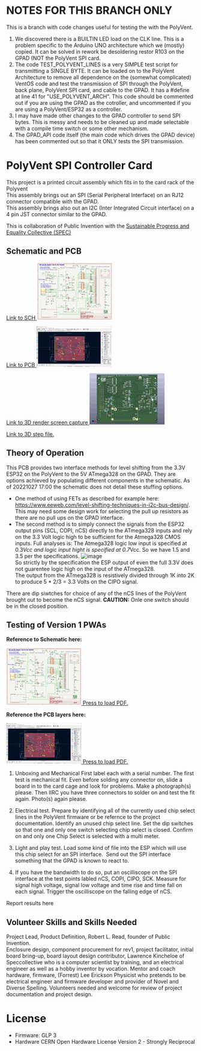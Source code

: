 # NOTES FOR THIS BRANCH ONLY

This is a branch with code changes useful for testing the with the PolyVent.

1. We discovered there is a BUILTIN LED load on the CLK line. This is a problem specific to the Arduino UNO
architecture which we (mostly) copied. It can be solved in rework be desoldering restor R103 on the GPAD (NOT the PolyVent SPI card.
2. The code TEST_POLYVENT_LINES is a very SIMPLE test script for transmitting a SINGLE BYTE. It can be loaded on to the PolyVent Architecture to remove all dependence on the (somewhat complicated) VentOS code and test the transmission of SPI through the PolyVent, back plane, PolyVent SPI card, and cable to the GPAD. It has a #define at line 41 for "USE_POLYVENT_ARCH". This code should be commented out if you are using the GPAD as the cotroller, and uncommented if you are using a PolyVent/ESP32 as a controller. 
3. I may have made other changes to the GPAD controller to send SPI bytes. This is messy and needs to be cleaned up and made selectable with a compile time switch or some other mechanism.
4. The GPAD_API code itself (the main code which drives the GPAD device) has been commented out so that it ONLY tests the SPI transmission.

# PolyVent SPI Controller Card
This project is a printed circuit assembly which fits in to the card rack of the Polyvent  
This assembly brings out an SPI (Serial Peripheral Interface) on an RJ12 connector compatible with the GPAD.  
This assembly brings also out an I2C (Inter Integrated Circuit interface) on a 4 pin JST connector similar to the GPAD.  

This is collaboration of Public Invention with the [Sustainable Progress and Equality Collective (SPEC)](https://www.specollective.org/#:~:text=The%20Sustainable%20Progress%20and%20Equality,be%20catalysts%20for%20positive%20change.)


## Schematic and PCB

<a href="SCH_PolyVent_SPI_Controller.pdf" >
Link to SCH
<img src="SCH_PolyVent_SPI_Controller.gif" width="200">
</a>

<a href="PCB_PolyVent_SPI_Controller.pdf" >Link to PCB 
<img src="PCB_PolyVent_SPI_Controller.gif" width="200"  >
</a>

<a href="PolyVent_SPI_Controller_PCBImage.png" >Link to 3D render screen capture
<img src="PCB_3D.gif" width="200"  > </a>  

<a href="PolyVent_SPI_Controller.step" >Link to 3D step file.</a>



## Theory of Operation
This PCB provides two interface methods for level shifting from the 3.3V ESP32 on the PolyVent to the 5V ATmega328 on the GPAD.
They are options achieved by populating different components in the schematic. As of 20221027 17:00 the schematic does not detail these stuffing options.

* One method of using FETs as described for example here: https://www.eeweb.com/level-shifting-techniques-in-i2c-bus-design/.  This may need some design work for selecting the pull up resistors as there are no pull ups on the GPAD interface.
* The second method is to simply connect the signals from the ESP32 output pins (SCL, COPI, nCS) directly to the ATmega328 inputs and rely on the 3.3 Volt logic high to be sufficient for the Atmega328 CMOS inputs. Full analyses is: The Atmega328 logic low input is specified at 0.3*Vcc and logic input hight is specified at 0.7*Vcc. So we have 1.5 and 3.5 per the specifications. 
![image](https://user-images.githubusercontent.com/5836181/204000965-93931e5e-dbdc-428c-9d71-96e83c09b63b.png)  
So strictly by the specification the ESP output of even the full 3.3V does not guarentee logic high on the input of the ATmega328.  
The output from the ATmega328 is resistively divided through 1K into 2K to produce 5 * 2/3 = 3.3 Volts on the CIPO signal.

There are dip siwtches for choice of any of the nCS lines of the PolyVent brought out to become the nCS signal. **CAUTION:** Onle one switch should be in the closed position.


## Testing of Version 1 PWAs  
**Reference to Schematic here:**

 <a href = "SCH_PolyVent_SPI_Controller.pdf" > <img src = "SCH_PolyVent_SPI_Controller.gif" width = "200"> Press to load PDF. </a>
 
**Reference the PCB layers here:**  

<a href = "PCB_PolyVent_SPI_Controller.pdf" > <img src = "PCB_PolyVent_SPI_Controller.gif" width = "200"> Press to load PDF. </a>

1. Unboxing and Mechanical
First label each with a serial number.
The first test is mechanical fit. Even before solding any connector on, slide a board in to the card cage and look for problems. Make a photograph(s) please.
Then IIRC you have three connectors to solder on and test the fit again. Photo(s) again please.

2. Electrical test.
Prepare by identifying all of the currently used chip select lines in the PolyVent firmware or be refernce to the project documentation.
Identify an unused chip select line. Set the dip switches so that one and only one switch selecting chip select is closed. Confirm on and only one Chip Select is selected with a multi meter.

3. Light and play test.
Load some kind of file into the ESP which will use this chip select for an SPI interface.  Send out the SPI interface something that the GPAD is known to react to.

4. If you have the bandwidth to do so, put an oscilliscope on the SPI interface at the test points labled nCS, COPI, CIPO, SCK. Measure for signal high voltage, signal low voltage and time rise and time fall on each signal.  Trigger the oscilliscope on the falling edge of nCS. 

Report results here


## Volunteer Skills and Skills Needed
Project Lead, Product Definition, Robert L. Read, founder of Public Invention.  
Enclosure design, component procurement for rev1, project facilitator, initial board bring-up, board layout design contributor, Lawrence Kincheloe of Speccollective who is a computer scientist by training, and an electrical engineer as well as a hobby inventor by vocation. 
Mentor and coach hardware, firmware, (Forrest) Lee Erickson Physicist who pretends to be electrical engineer and firmware developer and provider of Novel and Diverse Spelling.
Volunteers needed and welcome for review of project documentation and project design.


# License

* Firmware: GLP 3
* Hardware CERN Open Hardware License Version 2 - Strongly Reciprocal


